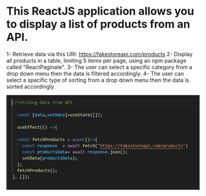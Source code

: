 
# This ReactJS application allows you to display a list of products from an API. 

 
   1- Retrieve data via this URI: https://fakestoreapi.com/products 
   2- Display all products in a table, limiting 5 items per page, using an npm package called "ReactPaginate".
   3- The user can select a specific category from a drop down menu then the data is filtered accordingly.
   4- The user can select a specific type of sorting from a drop down menu then the data is sorted accordingly.  
   
  

![image](/readmeimg/1.jpg "img1")
